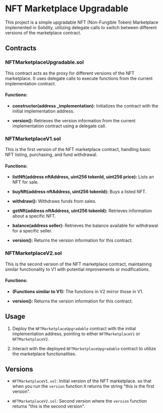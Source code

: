 # NFT Marketplace Upgradable

This project is a simple upgradable NFT (Non-Fungible Token) Marketplace implemented in Solidity, utilizing delegate calls to switch between different versions of the marketplace contract.

## Contracts

### NFTMarketplaceUpgradable.sol

This contract acts as the proxy for different versions of the NFT marketplace. It uses delegate calls to execute functions from the current implementation contract.

#### Functions:

- **constructor(address _implementation):** Initializes the contract with the initial implementation address.
  
- **version():** Retrieves the version information from the current implementation contract using a delegate call.

### NFTMarketplaceV1.sol

This is the first version of the NFT marketplace contract, handling basic NFT listing, purchasing, and fund withdrawal.

#### Functions:

- **listNft(address nftAddress, uint256 tokenId, uint256 price):** Lists an NFT for sale.
  
- **buyNft(address nftAddress, uint256 tokenId):** Buys a listed NFT.
  
- **withdraw():** Withdraws funds from sales.
  
- **getNft(address nftAddress, uint256 tokenId):** Retrieves information about a specific NFT.
  
- **balance(address seller):** Retrieves the balance available for withdrawal for a specific seller.
  
- **version():** Returns the version information for this contract.

### NFTMarketplaceV2.sol

This is the second version of the NFT marketplace contract, maintaining similar functionality to V1 with potential improvements or modifications.

#### Functions:

- **(Functions similar to V1):** The functions in V2 mirror those in V1.

- **version():** Returns the version information for this contract.

## Usage

1. Deploy the `NFTMarketplaceUpgradable` contract with the initial implementation address, pointing to either `NFTMarketplaceV1` or `NFTMarketplaceV2`.
   
2. Interact with the deployed `NFTMarketplaceUpgradable` contract to utilize the marketplace functionalities.


## Versions

- `NFTMarketplaceV1.sol`: Initial version of the NFT marketplace. so that when you run the `version` function it returns the string "this is the first version".

- `NFTMarketplaceV2.sol`: Second version where the `version` function returns "this is the second version".

